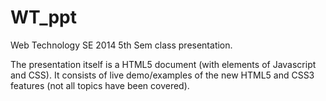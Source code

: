 WT_ppt
======
Web Technology SE 2014 5th Sem class presentation.

The presentation itself is a HTML5 document (with elements of Javascript and CSS).
It consists of live demo/examples of the new HTML5 and CSS3 features (not all topics have been covered). 
